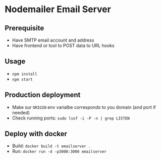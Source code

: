 # Nodemailer Email Server

## Prerequisite

- Have SMTP email account and address
- Have frontend or tool to POST data to URL hooks

## Usage

- `npm install`  
- `npm start`  

## Production deployment

- Make sur `ORIGIN` env varialbe corresponds to you domain (and port if needed)  
- Check running ports: `sudo lsof -i -P -n | grep LISTEN`  

## Deploy with docker

- Build: `docker build -t emailserver .`  
- Run:  `docker run -d -p3000:3000 emailserver`  

